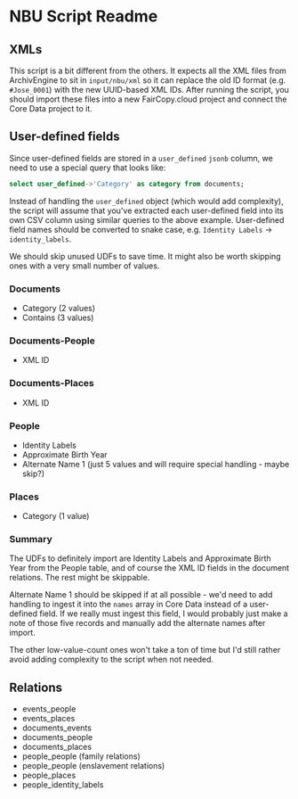 # NBU Script Readme

## XMLs

This script is a bit different from the others. It expects all the XML files from ArchivEngine to sit in `input/nbu/xml` so it can replace the old ID format (e.g. `#Jose_0001`) with the new UUID-based XML IDs. After running the script, you should import these files into a new FairCopy.cloud project and connect the Core Data project to it.

## User-defined fields

Since user-defined fields are stored in a `user_defined` `jsonb` column, we need to use a special query that looks like:

```sql
select user_defined->'Category' as category from documents;
```

Instead of handling the `user_defined` object (which would add complexity), the script will assume that you've extracted each user-defined field into its own CSV column using similar queries to the above example. User-defined field names should be converted to snake case, e.g. `Identity Labels` -> `identity_labels`.

We should skip unused UDFs to save time. It might also be worth skipping ones with a very small number of values.

### Documents

* Category (2 values)
* Contains (3 values)

### Documents-People

* XML ID

### Documents-Places

* XML ID

### People

* Identity Labels
* Approximate Birth Year
* Alternate Name 1 (just 5 values and will require special handling - maybe skip?)

### Places

* Category (1 value)

### Summary

The UDFs to definitely import are Identity Labels and Approximate Birth Year from the People table, and of course the XML ID fields in the document relations. The rest might be skippable.

Alternate Name 1 should be skipped if at all possible - we'd need to add handling to ingest it into the `names` array in Core Data instead of a user-defined field. If we really must ingest this field, I would probably just make a note of those five records and manually add the alternate names after import.

The other low-value-count ones won't take a ton of time but I'd still rather avoid adding complexity to the script when not needed.

## Relations

* events_people
* events_places
* documents_events
* documents_people
* documents_places
* people_people (family relations)
* people_people (enslavement relations)
* people_places
* people_identity_labels
